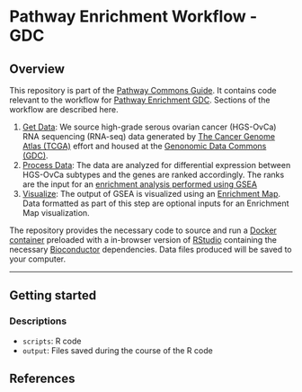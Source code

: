 # Pathway Enrichment Workflow - GDC

## Overview

This repository is part of the [Pathway Commons Guide](http://pathwaycommons.github.io/guide/). It contains code relevant to the workflow for [Pathway Enrichment GDC](http://pathwaycommons.github.io/guide/workflows/pathway_enrichment_gdc/index/). Sections of the workflow are described here.

1. [Get Data](http://pathwaycommons.github.io/guide/workflows/pathway_enrichment_gdc/get_data/): We source high-grade serous ovarian cancer (HGS-OvCa) RNA sequencing (RNA-seq) data generated by [The Cancer Genome Atlas (TCGA)](https://cancergenome.nih.gov/) effort and housed at the [Genonomic Data Commons (GDC)](https://gdc.cancer.gov/).
2. [Process Data](http://pathwaycommons.github.io/guide/workflows/pathway_enrichment_gdc/process_data/): The data are analyzed for differential expression between HGS-OvCa subtypes and the genes are ranked accordingly. The ranks are the input for an [enrichment analysis performed using GSEA](http://pathwaycommons.github.io/guide/workflows/pathway_enrichment_gdc/identify_pathways/)
3. [Visualize](http://pathwaycommons.github.io/guide/workflows/pathway_enrichment_gdc/visualize/): The output of GSEA is visualized using an [Enrichment Map](http://apps.cytoscape.org/apps/enrichmentmap). Data formatted as part of this step are optional inputs for an Enrichment Map visualization.

The repository provides the necessary code to source and run a [Docker container](https://hub.docker.com/r/jvwong/pc_guide_rstudio/) preloaded with a in-browser version of [RStudio](https://hub.docker.com/r/rocker/rstudio/) containing the necessary [Bioconductor](https://www.bioconductor.org/) dependencies. Data files produced will be saved to your computer.

---

## Getting started

### Descriptions

- `scripts`: R code
- `output`: Files saved during the course of the R code

## References
